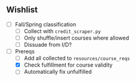 ## Wishlist

- [ ] Fall/Spring classification
  - [ ] Collect with `credit_scraper.py`
  - [ ] Only shuffle/insert courses where allowed
  - [ ] Dissuade from I/D?
- [ ] Prereqs
  - [ ] Add all collected to `resources/course_reqs`
  - [x] Check fulfillment for course validity
  - [ ] Automatically fix unfulfilled
